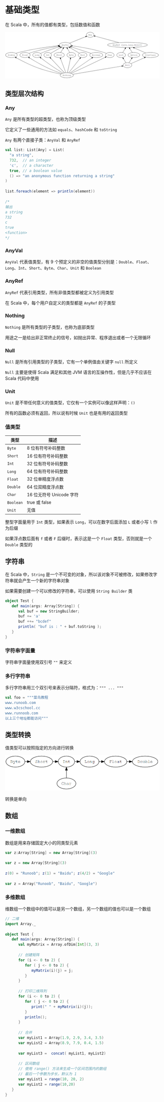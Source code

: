 # 基础类型

在 Scala 中，所有的值都有类型，包括数值和函数

![](../../Picture/Scala/types/01.png)

## 类型层次结构

### Any

`Any` 是所有类型的超类型，也称为顶级类型

它定义了一些通用的方法如 `equals`、`hashCode` 和 `toString`

`Any` 有两个直接子类：`AnyVal` 和 `AnyRef`

```scala
val list: List[Any] = List(
  "a string",
  732,  // an integer
  'c',  // a character
  true, // a boolean value
  () => "an anonymous function returning a string"
)

list.foreach(element => println(element))

/*
输出
a string
732
c
true
<function>
*/
```

### AnyVal

`AnyVal` 代表值类型，有 9 个预定义的非空的值类型分别是：`Double`、`Float`、`Long`、`Int`、`Short`、`Byte`、`Char`、`Unit` 和 `Boolean`

### AnyRef

`AnyRef` 代表引用类型，所有非值类型都被定义为引用类型

在 Scala 中，每个用户自定义的类型都是 `AnyRef` 的子类型

### Nothing

`Nothing` 是所有类型的子类型，也称为底部类型

用途之一是给出非正常终止的信号，如抛出异常、程序退出或者一个无限循环

### Null

`Null` 是所有引用类型的子类型，它有一个单例值由关键字 `null` 所定义

`Null` 主要是使得 Scala 满足和其他 JVM 语言的互操作性，但是几乎不应该在 Scala 代码中使用

### Unit

`Unit` 是不带任何意义的值类型，它仅有一个实例可以像这样声明：`()`

所有的函数必须有返回，所以说有时候 `Unit` 也是有用的返回类型

### 值类型

|类型|描述|
|-|-|
|`Byte`|8 位有符号补码整数
|`Short`|16 位有符号补码整数
|`Int`|32 位有符号补码整数
|`Long`|64 位有符号补码整数
|`Float`|32 位单精度浮点数
|`Double`|64 位双精度浮点数
|`Char`|16 位无符号 Unicode 字符
|`Boolean`|true 或 false
|`Unit`|无值

整型字面量用于 `Int` 类型，如果表示 `Long`，可以在数字后面添加 `L` 或者小写 `l` 作为后缀

如果浮点数后面有 `f` 或者 `F` 后缀时，表示这是一个 `Float` 类型，否则就是一个 `Double` 类型的

## 字符串

在 Scala 中，`String` 是一个不可变的对象，所以该对象不可被修改，如果修改字符串就会产生一个新的字符串对象

如果需要创建一个可以修改的字符串，可以使用 `String Builder` 类

```scala
object Test {
   def main(args: Array[String]) {
      val buf = new StringBuilder;
      buf += 'a'
      buf ++= "bcdef"
      println( "buf is : " + buf.toString );
   }
}
```

### 字符串字面量

字符串字面量使用双引号 `""` 来定义

### 多行字符串

多行字符串用三个双引号来表示分隔符，格式为：`""" ... """`

```scala
val foo = """菜鸟教程
www.runoob.com
www.w3cschool.cc
www.runnoob.com
以上三个地址都能访问"""
```

## 类型转换

值类型可以按照指定的方向进行转换

![](../../Picture/Scala/types/02.png)

转换是单向

## 数组

### 一维数组

数组是用来存储固定大小的同类型元素

```scala
var z:Array[String] = new Array[String](3)

var z = new Array[String](3)

z(0) = "Runoob"; z(1) = "Baidu"; z(4/2) = "Google"

var z = Array("Runoob", "Baidu", "Google")
```

### 多维数组

维数组一个数组中的值可以是另一个数组，另一个数组的值也可以是一个数组

```scala
// 二维
import Array._

object Test {
   def main(args: Array[String]) {
      val myMatrix = Array.ofDim[Int](3, 3)
     
      // 创建矩阵
      for (i <- 0 to 2) {
         for ( j <- 0 to 2) {
            myMatrix(i)(j) = j;
         }
      }
     
      // 打印二维阵列
      for (i <- 0 to 2) {
         for ( j <- 0 to 2) {
            print(" " + myMatrix(i)(j));
         }
         println();
      }
   
      // 合并
      var myList1 = Array(1.9, 2.9, 3.4, 3.5)
      var myList2 = Array(8.9, 7.9, 0.4, 1.5)

      var myList3 =  concat( myList1, myList2)

      // 区间数组
      // 使用 range() 方法来生成一个区间范围内的数组
      // 最后一个参数为步长，默认为 1
      var myList1 = range(10, 20, 2)
      var myList2 = range(10,20)
   }
}
```